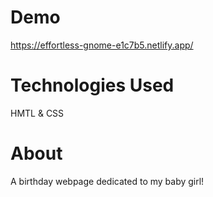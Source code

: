 # Demo

https://effortless-gnome-e1c7b5.netlify.app/

# Technologies Used

HMTL & CSS

# About

A birthday webpage dedicated to my baby girl!
